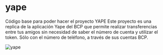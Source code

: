 # yape
Código base para poder hacer el proyecto YAPE
Este proyecto es una replica de la aplicación Yape del BCP que permite realizar transferencias entre tus amigos sin necesidad de saber el número de cuenta y utilizar el token. Sólo con el número de teléfono, a través de sus cuentas BCP.

![yape](https://user-images.githubusercontent.com/25912510/35811756-4a75e784-0a5d-11e8-9933-daa2e2d6e995.jpg)

